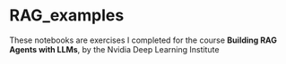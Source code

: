 # RAG_examples

These notebooks are exercises I completed for the course **Building RAG Agents with LLMs**, 
by the Nvidia Deep Learning Institute
